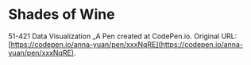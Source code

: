# Shades of Wine
51-421 Data Visualization
 _A Pen created at CodePen.io. Original URL: [https://codepen.io/anna-yuan/pen/xxxNqRE](https://codepen.io/anna-yuan/pen/xxxNqRE).

 